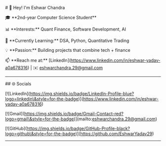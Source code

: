 \# 👋 Hey! I'm Eshwar Chandra 



🎓 \*\*2nd-year Computer Science Student\*\*  

📊 \*\*Interests:\*\* Quant Finance, Software Development, AI  

🌱 \*\*Currently Learning:\*\* DSA, Python, Quantitative Trading  

💡 \*\*Passion:\*\* Building projects that combine tech + finance  

📫 \*\*Reach me at:\*\* \[LinkedIn](https://www.linkedin.com/in/eshwar-yadav-a0a678316) | ✉️ eshwarchandra.29@gmail.com  



---



\## 🌐 Socials



\[!\[LinkedIn](https://img.shields.io/badge/LinkedIn-Profile-blue?logo=linkedin\&style=for-the-badge)](https://www.linkedin.com/in/eshwar-yadav-a0a678316)

\[!\[Gmail](https://img.shields.io/badge/Gmail-Contact-red?logo=gmail\&style=for-the-badge)](mailto:eshwarchandra.29@gmail.com)

\[!\[GitHub](https://img.shields.io/badge/GitHub-Profile-black?logo=github\&style=for-the-badge)](https://github.com/EshwarYadav29)



---


